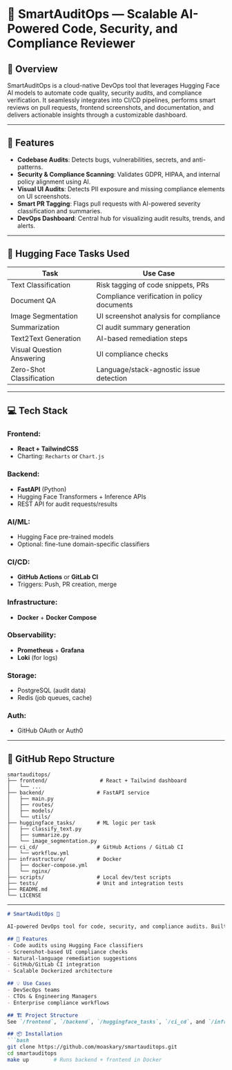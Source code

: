 # 🚀 SmartAuditOps — Scalable AI-Powered Code, Security, and Compliance Reviewer

## 📘 Overview
SmartAuditOps is a cloud-native DevOps tool that leverages Hugging Face AI models to automate code quality, security audits, and compliance verification. It seamlessly integrates into CI/CD pipelines, performs smart reviews on pull requests, frontend screenshots, and documentation, and delivers actionable insights through a customizable dashboard.

---

## 🧠 Features
- **Codebase Audits**: Detects bugs, vulnerabilities, secrets, and anti-patterns.
- **Security & Compliance Scanning**: Validates GDPR, HIPAA, and internal policy alignment using AI.
- **Visual UI Audits**: Detects PII exposure and missing compliance elements on UI screenshots.
- **Smart PR Tagging**: Flags pull requests with AI-powered severity classification and summaries.
- **DevOps Dashboard**: Central hub for visualizing audit results, trends, and alerts.

---

## 🧰 Hugging Face Tasks Used
| Task | Use Case |
|------|----------|
| Text Classification | Risk tagging of code snippets, PRs |
| Document QA | Compliance verification in policy documents |
| Image Segmentation | UI screenshot analysis for compliance |
| Summarization | CI audit summary generation |
| Text2Text Generation | AI-based remediation steps |
| Visual Question Answering | UI compliance checks |
| Zero-Shot Classification | Language/stack-agnostic issue detection |

---

## 💻 Tech Stack
### Frontend:
- **React + TailwindCSS**
- Charting: `Recharts` or `Chart.js`

### Backend:
- **FastAPI** (Python)
- Hugging Face Transformers + Inference APIs
- REST API for audit requests/results

### AI/ML:
- Hugging Face pre-trained models
- Optional: fine-tune domain-specific classifiers

### CI/CD:
- **GitHub Actions** or **GitLab CI**
- Triggers: Push, PR creation, merge

### Infrastructure:
- **Docker** + **Docker Compose**

### Observability:
- **Prometheus** + **Grafana**
- **Loki** (for logs)

### Storage:
- PostgreSQL (audit data)
- Redis (job queues, cache)

### Auth:
- GitHub OAuth or Auth0

---

## 📁 GitHub Repo Structure
```
smartauditops/
├── frontend/                 # React + Tailwind dashboard
│   └── ...
├── backend/                 # FastAPI service
│   ├── main.py
│   ├── routes/
│   ├── models/
│   └── utils/
├── huggingface_tasks/       # ML logic per task
│   ├── classify_text.py
│   ├── summarize.py
│   └── image_segmentation.py
├── ci_cd/                   # GitHub Actions / GitLab CI
│   └── workflow.yml
├── infrastructure/          # Docker
│   ├── docker-compose.yml
│   └── nginx/
├── scripts/                 # Local dev/test scripts
├── tests/                   # Unit and integration tests
├── README.md
└── LICENSE
```

---

```markdown
# SmartAuditOps 🚀

AI-powered DevOps tool for code, security, and compliance audits. Built using FastAPI, Hugging Face, and React.

## 🔧 Features
- Code audits using Hugging Face classifiers
- Screenshot-based UI compliance checks
- Natural-language remediation suggestions
- GitHub/GitLab CI integration
- Scalable Dockerized architecture

## 💡 Use Cases
- DevSecOps teams
- CTOs & Engineering Managers
- Enterprise compliance workflows

## 🏗️ Project Structure
See `/frontend`, `/backend`, `/huggingface_tasks`, `/ci_cd`, and `/infrastructure` for the modular layout.

## 📦 Installation
```bash
git clone https://github.com/moaskary/smartauditops.git
cd smartauditops
make up        # Runs backend + frontend in Docker
```
